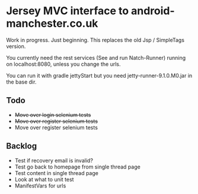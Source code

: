 Jersey MVC interface to android-manchester.co.uk
================================================

Work in progress. Just beginning. This replaces the old Jsp / SimpleTags version.

You currently need the rest services (See and run Natch-Runner) running on localhost:8080, unless you change the urls.

You can run it with gradle jettyStart but you need jetty-runner-9.1.0.M0.jar in the base dir.

Todo
-----
* ~~Move over login selenium tests~~
* ~~Move over register selenium tests~~
* Move over register selenium tests

Backlog
-------

* Test if recovery email is invalid?
* Test go back to homepage from single thread page
* Test content in single thread page
* Look at what to unit test
* ManifestVars for urls
